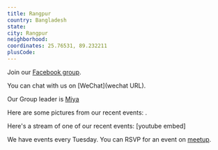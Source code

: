```yaml
---
title: Rangpur
country: Bangladesh
state: 
city: Rangpur
neighborhood: 
coordinates: 25.76531, 89.232211
plusCode:
---
```

Join our [Facebook group](https://www.facebook.com/groups/free.code.camp.rangpur).

You can chat with us on [WeChat](wechat URL).

Our Group leader is [Miya](freecodecamp.org/miya)

Here are some pictures from our recent events:
![]().

Here's a stream of one of our recent events:
[youtube embed]

We have events every Tuesday. You can RSVP for an event on [meetup](meetupurl).
